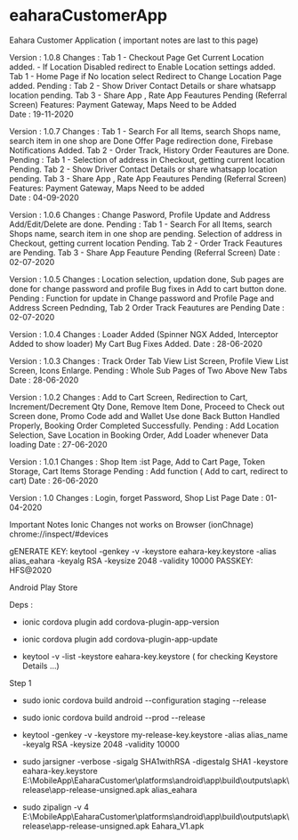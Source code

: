 # eaharaCustomerApp
Eahara Customer Application
( important notes are last to this page)

Version : 1.0.8
Changes : Tab 1 - Checkout Page Get Current Location added.
                - If Location Disabled redirect to Enable Location settings added.
          Tab 1 - Home Page if No location select Redirect to Change Location Page added.
Pending : Tab 2 - Show Driver Contact Details or share whatsapp location pending.
          Tab 3 - Share App , Rate App Feautures Pending (Referral Screen)
Features: Payment Gateway, Maps Need to be Added     
Date    : 19-11-2020

Version : 1.0.7
Changes : Tab 1 - Search For all Items, search Shops name, search item in one shop are Done
                  Offer Page redirection done, Firebase Notifications Added.
          Tab 2 - Order Track, History Order Feautures are Done.
Pending : Tab 1 - Selection of address in Checkout, getting current location Pending.
          Tab 2 - Show Driver Contact Details or share whatsapp location pending.
          Tab 3 - Share App , Rate App Feautures Pending (Referral Screen)
Features: Payment Gateway, Maps Need to be added     
Date    : 04-09-2020

Version : 1.0.6
Changes : Change Pasword, Profile Update and Address Add/Edit/Delete are done.
Pending : Tab 1 - Search For all Items, search Shops name, search item in one shop are pending.
                  Selection of address in Checkout, getting current location Pending.
          Tab 2 - Order Track Feautures are Pending.
          Tab 3 - Share App Feauture Pending (Referral Screen)
Date    : 02-07-2020

Version : 1.0.5
Changes : Location selection, updation done, Sub pages are done for change password and profile
          Bug fixes in Add to cart button done.
Pending : Function for update in Change password and Profile Page and Address Screen Pednding,
          Tab 2 Order Track Feautures are Pending
Date    : 02-07-2020

Version : 1.0.4
Changes : Loader Added (Spinner NGX Added, Interceptor Added to show loader) My Cart Bug Fixes Added.
Date    : 28-06-2020

Version : 1.0.3
Changes : Track Order Tab View List Screen, Profile View List Screen, Icons Enlarge.
Pending : Whole Sub Pages of Two Above New Tabs
Date    : 28-06-2020

Version : 1.0.2
Changes : Add to Cart Screen, Redirection to Cart, Increment/Decrement Qty Done, 
          Remove Item Done, Proceed to Check out Screen done, Promo Code add and Wallet Use done
          Back Button Handled Properly, Booking Order Completed Successfully.
Pending : Add Location Selection, Save Location in Booking Order, Add Loader whenever Data loading
Date    : 27-06-2020

Version : 1.0.1
Changes : Shop Item :ist Page, Add to Cart Page, Token Storage, Cart Items Storage
Pending : Add function ( Add to cart, redirect to cart)
Date    : 26-06-2020

Version : 1.0
Changes : Login, forget Password, Shop List Page
Date    : 01-04-2020







Important Notes
Ionic Changes not works on Browser (ionChnage)
chrome://inspect/#devices

gENERATE KEY: keytool -genkey -v -keystore eahara-key.keystore -alias alias_eahara -keyalg RSA -keysize 2048 -validity 10000
PASSKEY: HFS@2020

Android Play Store

Deps :
- ionic cordova plugin add cordova-plugin-app-version
- ionic cordova plugin add cordova-plugin-app-update

- keytool -v -list -keystore eahara-key.keystore  ( for checking Keystore Details ...)

Step 1
- sudo ionic cordova build android --configuration staging --release

- sudo ionic cordova build android --prod --release
- keytool -genkey -v -keystore my-release-key.keystore -alias alias_name -keyalg RSA -keysize 2048 -validity 10000

- sudo jarsigner -verbose -sigalg SHA1withRSA -digestalg SHA1 -keystore eahara-key.keystore E:\MobileApp\EaharaCustomer\platforms\android\app\build\outputs\apk\release\app-release-unsigned.apk alias_eahara

- sudo zipalign -v 4 E:\MobileApp\EaharaCustomer\platforms\android\app\build\outputs\apk\release\app-release-unsigned.apk  Eahara_V1.apk
